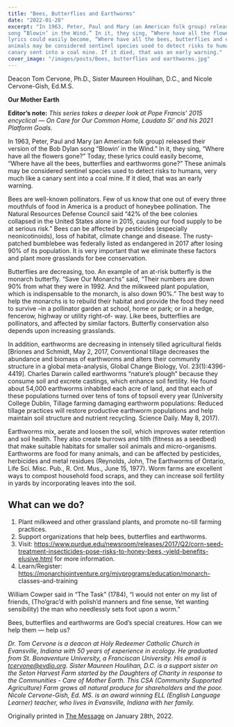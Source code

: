 ```yaml
---
title: "Bees, Butterflies and Earthworms"
date: "2022-01-28"
excerpt: "In 1963, Peter, Paul and Mary (an American folk group) released their version of the Bob Dylan
song “Blowin’ in the Wind.” In it, they sing, “Where have all the flowers gone?” Today, these
lyrics could easily become, “Where have all the bees, butterflies and earthworms gone?” These
animals may be considered sentinel species used to detect risks to humans, very much like a
canary sent into a coal mine. If it died, that was an early warning."
cover_image: "/images/posts/Bees, butterflies and earthworms.jpg"
---
```


Deacon Tom Cervone, Ph.D., Sister Maureen Houlihan, D.C., and Nicole Cervone-Gish, Ed.M.S.

**Our Mother Earth**

**Editor’s note:**
_This series takes a deeper look at Pope Francis’ 2015 encyclical ― On Care for Our Common
Home, Laudato Si’ and his 2021 Platform Goals._

In 1963, Peter, Paul and Mary (an American folk group) released their version of the Bob Dylan
song “Blowin’ in the Wind.” In it, they sing, “Where have all the flowers gone?” Today, these
lyrics could easily become, “Where have all the bees, butterflies and earthworms gone?” These
animals may be considered sentinel species used to detect risks to humans, very much like a
canary sent into a coal mine. If it died, that was an early warning.

Bees are well-known pollinators. Few of us know that one out of every three mouthfuls of food
in America is a product of honeybee pollination. The Natural Resources Defense Council said
“42% of the bee colonies collapsed in the United States alone in 2015, causing our food supply
to be at serious risk.” Bees can be affected by pesticides (especially neonicotinoids), loss of
habitat, climate change and disease. The rusty-patched bumblebee was federally listed as
endangered in 2017 after losing 90% of its population. It is very important that we eliminate
these factors and plant more grasslands for bee conservation.

Butterflies are decreasing, too. An example of an at-risk butterfly is the monarch butterfly. “Save
Our Monarchs” said, “Their numbers are down 90% from what they were in 1992. And the
milkweed plant population, which is indispensable to the monarch, is also down 90%.” The best
way to help the monarchs is to rebuild their habitat and provide the food they need to survive –in
a pollinator garden at school, home or park; or in a hedge, fencerow, highway or utility right-of-
way. Like bees, butterflies are pollinators, and affected by similar factors. Butterfly conservation
also depends upon increasing grasslands.

In addition, earthworms are decreasing in intensely tilled agricultural fields [Briones and
Schmidt, May 2, 2017, Conventional tillage decreases the abundance and biomass of earthworms
and alters their community structure in a global meta-analysis, Global Change Biology, Vol.
23(1):4396-4419]. Charles Darwin called earthworms “nature’s plough” because they consume
soil and excrete castings, which enhance soil fertility. He found about 54,000 earthworms
inhabited each acre of land, and that each of these populations turned over tens of tons of topsoil
every year (University College Dublin, Tillage farming damaging earthworm populations:
Reduced tillage practices will restore productive earthworm populations and help maintain soil
structure and nutrient recycling. Science Daily. May 8, 2017).

Earthworms mix, aerate and loosen the soil, which improves water retention and soil health.
They also create burrows and tilth (fitness as a seedbed) that make suitable habitats for smaller
soil animals and micro-organisms. Earthworms are food for many animals, and can be affected
by pesticides, herbicides and metal residues (Reynolds, John, The Earthworms of Ontario, Life
Sci. Misc. Pub., R. Ont. Mus., June 15, 1977). Worm farms are excellent ways to compost
household food scraps, and they can increase soil fertility in yards by incorporating leaves into
the soil.

## What can we do?

1. Plant milkweed and other grassland plants, and promote no-till farming practices.
2. Support organizations that help bees, butterflies and earthworms.
3. Visit: https://www.purdue.edu/newsroom/releases/2017/Q2/corn-seed-treatment-insecticides-pose-risks-to-honey-bees,-yield-benefits-elusive.html for more information.
4. Learn/Register: https://monarchjointventure.org/mjvprograms/education/monarch-
   classes-and-training

William Cowper said in “The Task” (1784), “I would not enter on my list of friends, (Tho’grac’d
with polish’d manners and fine sense, Yet wanting sensibility) the man who needlessly sets foot
upon a worm.”

Bees, butterflies and earthworms are God’s special creatures. How can we help them ― help us?

_Dr. Tom Cervone is a deacon at Holy Redeemer Catholic Church in Evansville, Indiana with 50
years of experience in ecology. He graduated from St. Bonaventure University, a Franciscan
University. His email is tcervone@evdio.org. Sister Maureen Houlihan, D.C. is a support sister
on the Seton Harvest Farm started by the Daughters of Charity in response to the Communities -
Care of Mother Earth. This CSA (Community Supported Agriculture) Farm grows all natural
produce for shareholders and the poor. Nicole Cervone-Gish, Ed. MS. is an award winning ELL
(English Language Learner) teacher, who lives in Evansville, Indiana with her family._

Originally printed in [The Message](https://evdiomessage.org/) on January 28th, 2022.
